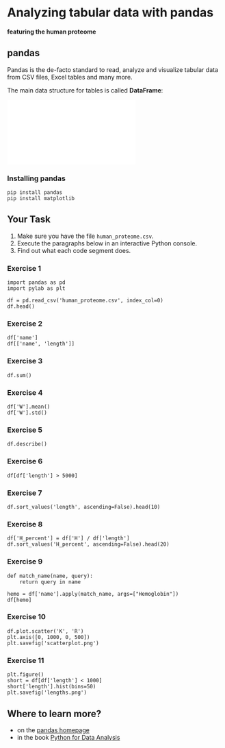 
# Analyzing tabular data with pandas

**featuring the human proteome**

## pandas

Pandas is the de-facto standard to read, analyze and visualize tabular data from CSV files, Excel tables and many more.

The main data structure for tables is called **DataFrame**:

![pandas DataFrame structure](pandas.md)

### Installing pandas

    pip install pandas
    pip install matplotlib

## Your Task

1. Make sure you have the file `human_proteome.csv`.
2. Execute the paragraphs below in an interactive Python console.
3. Find out what each code segment does.


### Exercise 1

    import pandas as pd
    import pylab as plt

    df = pd.read_csv('human_proteome.csv', index_col=0)
    df.head()

### Exercise 2
    
    df['name']
    df[['name', 'length']]
    
### Exercise 3
    
    df.sum()
    
### Exercise 4
    
    df['W'].mean()
    df['W'].std()
    
### Exercise 5
    
    df.describe()
    
### Exercise 6
    
    df[df['length'] > 5000]
    
### Exercise 7
    
    df.sort_values('length', ascending=False).head(10)
    
### Exercise 8
    
    df['H_percent'] = df['H'] / df['length']
    df.sort_values('H_percent', ascending=False).head(20)
    
### Exercise 9
    
    def match_name(name, query):
        return query in name
    
    hemo = df['name'].apply(match_name, args=["Hemoglobin"])
    df[hemo]
    
### Exercise 10
    
    df.plot.scatter('K', 'R')
    plt.axis([0, 1000, 0, 500])
    plt.savefig('scatterplot.png')
    
### Exercise 11
    
    plt.figure()
    short = df[df['length'] < 1000]
    short['length'].hist(bins=50)
    plt.savefig('lengths.png')
   
## Where to learn more?

* on the [pandas homepage](https://pandas.pydata.org/)
* in the book [Python for Data Analysis](http://shop.oreilly.com/product/0636920050896.do)
